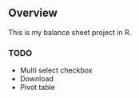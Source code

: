 ## Overview

This is my balance sheet project in R.

### TODO

* Multi select checkbox
* Download
* Pivot table